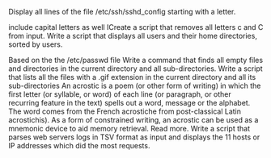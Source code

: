 Display all lines of the file /etc/ssh/sshd_config starting with a letter.

include capital letters as well
ICreate a script that removes all letters c and C from input.
Write a script that displays all users and their home directories, sorted by users.

Based on the the /etc/passwd file
Write a command that finds all empty files and directories in the current directory and all sub-directories.
Write a script that lists all the files with a .gif extension in the current directory and all its sub-directories
An acrostic is a poem (or other form of writing) in which the first letter (or syllable, or word) of each line (or paragraph, or other recurring feature in the text) spells out a word, message or the alphabet. The word comes from the French acrostiche from post-classical Latin acrostichis). As a form of constrained writing, an acrostic can be used as a mnemonic device to aid memory retrieval. Read more.
Write a script that parses web servers logs in TSV format as input and displays the 11 hosts or IP addresses which did the most requests.
